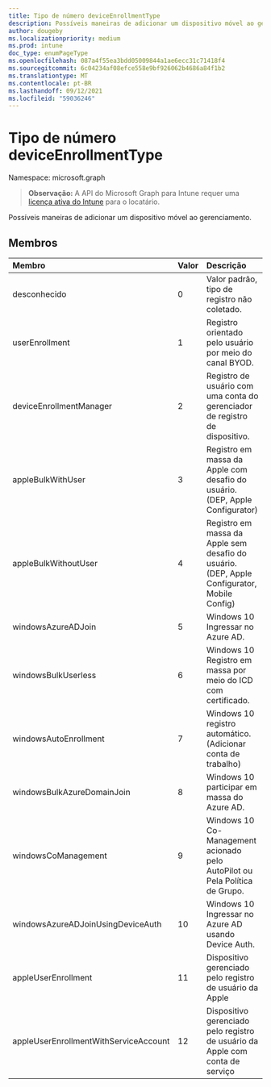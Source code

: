 ```yaml
---
title: Tipo de número deviceEnrollmentType
description: Possíveis maneiras de adicionar um dispositivo móvel ao gerenciamento.
author: dougeby
ms.localizationpriority: medium
ms.prod: intune
doc_type: enumPageType
ms.openlocfilehash: 087a4f55ea3bdd05009844a1ae6ecc31c71418f4
ms.sourcegitcommit: 6c04234af08efce558e9bf926062b4686a84f1b2
ms.translationtype: MT
ms.contentlocale: pt-BR
ms.lasthandoff: 09/12/2021
ms.locfileid: "59036246"
---
```

# <a name="deviceenrollmenttype-enum-type"></a>Tipo de número deviceEnrollmentType

Namespace: microsoft.graph

> **Observação:** A API do Microsoft Graph para Intune requer uma [licença ativa do Intune](https://go.microsoft.com/fwlink/?linkid=839381) para o locatário.

Possíveis maneiras de adicionar um dispositivo móvel ao gerenciamento.

## <a name="members"></a>Membros
|Membro|Valor|Descrição|
|:---|:---|:---|
|desconhecido|0|Valor padrão, tipo de registro não coletado.|
|userEnrollment|1|Registro orientado pelo usuário por meio do canal BYOD.|
|deviceEnrollmentManager|2|Registro de usuário com uma conta do gerenciador de registro de dispositivo.|
|appleBulkWithUser|3|Registro em massa da Apple com desafio do usuário. (DEP, Apple Configurator)|
|appleBulkWithoutUser|4 |Registro em massa da Apple sem desafio do usuário. (DEP, Apple Configurator, Mobile Config)|
|windowsAzureADJoin|5 |Windows 10 Ingressar no Azure AD.|
|windowsBulkUserless|6 |Windows 10 Registro em massa por meio do ICD com certificado.|
|windowsAutoEnrollment|7 |Windows 10 registro automático. (Adicionar conta de trabalho)|
|windowsBulkAzureDomainJoin|8 |Windows 10 participar em massa do Azure AD.|
|windowsCoManagement|9 |Windows 10 Co-Management acionado pelo AutoPilot ou Pela Política de Grupo.|
|windowsAzureADJoinUsingDeviceAuth|10 |Windows 10 Ingressar no Azure AD usando Device Auth.|
|appleUserEnrollment|11|Dispositivo gerenciado pelo registro de usuário da Apple|
|appleUserEnrollmentWithServiceAccount|12 |Dispositivo gerenciado pelo registro de usuário da Apple com conta de serviço|




